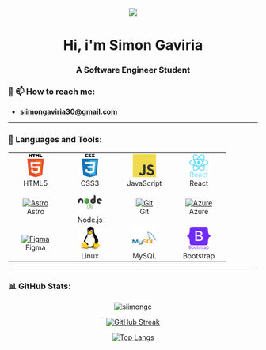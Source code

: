 <div id="header" align="center">
    <img src="https://media.giphy.com/media/eCqFYAVjjDksg/giphy.gif" width="100"/>
    <h1 align="center">Hi, i'm Simon Gaviria</h1>
    <h3 align="center">A Software Engineer Student</h3>
</div>


### 🍄 📫 How to reach me:

- **siimongaviria30@gmail.com**

---

### 🔨 Languages and Tools:
<table align="center">
  <tr>
    <td align="center" width="86">
      <a href="https://developer.mozilla.org/en-US/docs/Web/HTML" target="_blank">
        <img src="https://raw.githubusercontent.com/devicons/devicon/master/icons/html5/html5-original-wordmark.svg" width="48" height="48" alt="HTML5"/>
      </a>
      <br>HTML5
    </td>
    <td align="center" width="96">
      <a href="https://developer.mozilla.org/en-US/docs/Web/CSS" target="_blank">
        <img src="https://raw.githubusercontent.com/devicons/devicon/master/icons/css3/css3-original-wordmark.svg" width="48" height="48" alt="CSS3"/>
      </a>
      <br>CSS3
    </td>
    <td align="center" width="96">
      <a href="https://developer.mozilla.org/en-US/docs/Web/JavaScript" target="_blank">
        <img src="https://raw.githubusercontent.com/devicons/devicon/master/icons/javascript/javascript-original.svg" width="48" height="48" alt="JavaScript"/>
      </a>
      <br>JavaScript
    </td>
    <td align="center" width="96">
      <a href="https://reactjs.org/" target="_blank">
        <img src="https://raw.githubusercontent.com/devicons/devicon/master/icons/react/react-original-wordmark.svg" width="48" height="48" alt="React"/>
      </a>
      <br>React
    </td>
  </tr>
  <tr>
    <td align="center" width="96">
      <a href="https://astro.build/" target="_blank">
        <img src="https://avatars.githubusercontent.com/u/44914786?s=200&v=4" width="48" height="48" alt="Astro"/>
      </a>
      <br>Astro
    </td>
    <td align="center" width="96">
      <a href="https://nodejs.org/" target="_blank">
        <img src="https://raw.githubusercontent.com/devicons/devicon/master/icons/nodejs/nodejs-original-wordmark.svg" width="48" height="48" alt="Node.js"/>
      </a>
      <br>Node.js
    </td>
    <td align="center" width="96">
      <a href="https://git-scm.com/" target="_blank">
        <img src="https://www.vectorlogo.zone/logos/git-scm/git-scm-icon.svg" width="48" height="48" alt="Git"/>
      </a>
      <br>Git
    </td>
    <td align="center" width="96">
      <a href="https://azure.microsoft.com/en-in/" target="_blank">
        <img src="https://www.vectorlogo.zone/logos/microsoft_azure/microsoft_azure-icon.svg" width="48" height="48" alt="Azure"/>
      </a>
      <br>Azure
    </td>
  </tr>
  <tr>
    <td align="center" width="96">
      <a href="https://www.figma.com/" target="_blank">
        <img src="https://www.vectorlogo.zone/logos/figma/figma-icon.svg" width="48" height="48" alt="Figma"/>
      </a>
      <br>Figma
    </td>
    <td align="center" width="96">
      <a href="https://www.linux.org/" target="_blank">
        <img src="https://raw.githubusercontent.com/devicons/devicon/master/icons/linux/linux-original.svg" width="48" height="48" alt="Linux"/>
      </a>
      <br>Linux
    </td>
    <td align="center" width="96">
      <a href="https://www.mysql.com/" target="_blank">
        <img src="https://raw.githubusercontent.com/devicons/devicon/master/icons/mysql/mysql-original-wordmark.svg" width="48" height="48" alt="MySQL"/>
      </a>
      <br>MySQL
    </td>
    <td align="center" width="96">
      <a href="https://getbootstrap.com" target="_blank">
        <img src="https://raw.githubusercontent.com/devicons/devicon/master/icons/bootstrap/bootstrap-plain-wordmark.svg" width="48" height="48" alt="Bootstrap"/>
      </a>
      <br>Bootstrap
    </td>
  </tr>
</table>

---

### 📊 GitHub Stats:
<p align="center">
  <img src="https://komarev.com/ghpvc/?username=siimongc&label=Profile%20views&color=0e75b6&style=flat" alt="siimongc" />
</p>
<p align="center">
  <a href="https://git.io/streak-stats">
    <img src="https://streak-stats.demolab.com?user=siimongc&theme=transparent&hide_border=true" alt="GitHub Streak"/>
  </a>
</p>
<p align="center">
  <a href="https://github.com/siimongc/github-readme-stats">
    <img src="https://github-readme-stats.vercel.app/api/top-langs/?username=siimongc&theme=transparent" alt="Top Langs"/>
  </a>
</p>

